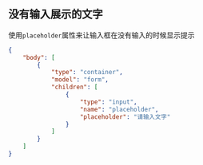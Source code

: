 ## 没有输入展示的文字
使用`placeholder`属性来让输入框在没有输入的时候显示提示

```json
{
    "body": [
        {
            "type": "container",
            "model": "form",
            "children": [
                {
                    "type": "input",
                    "name": "placeholder",
                    "placeholder": "请输入文字"
                }
            ]
        }
    ]
}
```